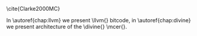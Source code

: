 \cite{Clarke2000MC}

In \autoref{chap:llvm} we present \llvm{} bitcode, in \autoref{chap:divine} we present architecture of the \divine{} \mcer{}.
